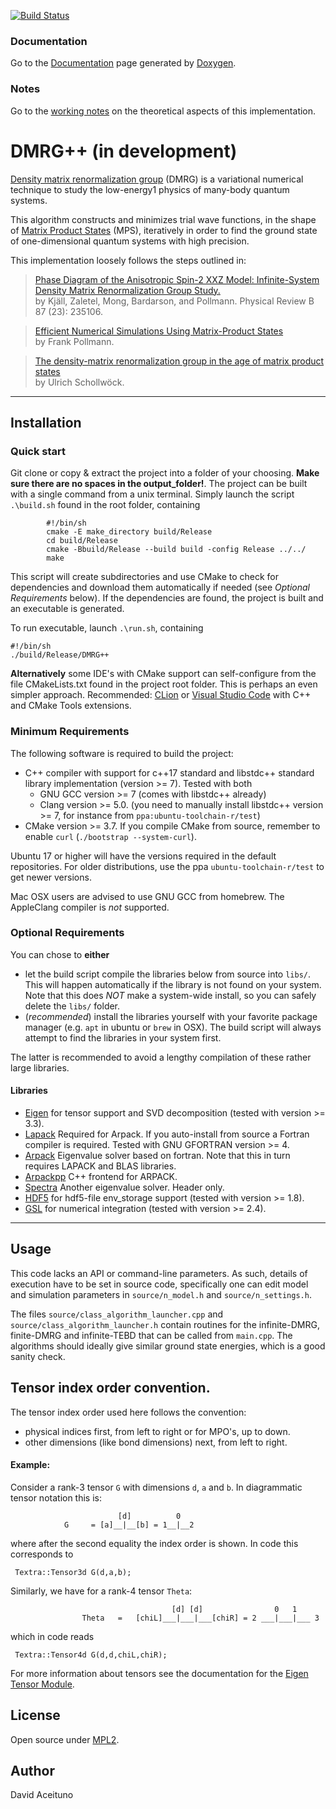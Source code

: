  [![Build Status](https://travis-ci.org/DavidAce/DMRG.svg?branch=master)](https://travis-ci.org/DavidAce/DMRG)
 
 ### Documentation
 Go to the [Documentation](https://davidace.github.io/DMRG/) page generated by [Doxygen](http://www.stack.nl/~dimitri/doxygen/).

 ### Notes
 Go to the [working notes](https://github.com/DavidAce/Notebooks/blob/master/DMRG%2B%2B/DMRG%2B%2B.pdf) on the theoretical aspects of this implementation.

 # DMRG++ (in development)
  [Density matrix renormalization group](https://en.wikipedia.org/wiki/Density_matrix_renormalization_group) (DMRG) is a variational numerical technique to study the low-energy1 physics of many-body quantum systems.

  This algorithm constructs and minimizes trial wave functions, in the shape of [Matrix Product States](https://en.wikipedia.org/wiki/Matrix_product_state) (MPS), iteratively in order to find the ground state of one-dimensional quantum systems with high precision.

  This implementation loosely follows the steps outlined in:

  > [Phase Diagram of the Anisotropic Spin-2 XXZ Model: Infinite-System Density Matrix Renormalization Group Study.](https://arxiv.org/abs/1212.6255)<br>
  > by Kjäll, Zaletel, Mong, Bardarson, and Pollmann. Physical Review B 87 (23): 235106. <br>

  > [Efficient Numerical Simulations Using Matrix-Product States](http://quantumtensor.pks.mpg.de/wp-content/uploads/2016/06/notes_1.pdf)<br>
  > by Frank Pollmann. <br>

  > [The density-matrix renormalization group in the age of matrix product states](https://arxiv.org/abs/1008.3477)<br>
  > by Ulrich Schollwöck. <br>


---
## Installation
### Quick start
Git clone or copy & extract the project into a folder of your choosing.
**Make sure there are no spaces in the output_folder!**.
The project can be built with a single command from a unix terminal. 
Simply launch the script `.\build.sh` found in the root folder, containing
```
        #!/bin/sh
        cmake -E make_directory build/Release
        cd build/Release
        cmake -Bbuild/Release --build build -config Release ../../
        make
```
This script will create subdirectories and use CMake to check for dependencies and download them automatically if needed (see *Optional Requirements* below).
If the dependencies are found, the project is built and an executable is generated.

To run executable, launch `.\run.sh`, containing

```
#!/bin/sh 
./build/Release/DMRG++
```


**Alternatively** some IDE's with CMake support can self-configure from the file CMakeLists.txt found in the project root folder. This
is perhaps an even simpler approach. Recommended: [CLion](https://www.jetbrains.com/clion/download) or [Visual Studio Code](https://code.visualstudio.com/) with C++ and CMake Tools extensions.


### Minimum Requirements
The following software is required to build the project:
 - C++ compiler with support for c++17 standard and libstdc++ standard library implementation  (version >= 7). Tested with both
    - GNU GCC version >= 7 (comes with libstdc++ already)
    - Clang version >= 5.0. (you need to manually install libstdc++ version >= 7, for instance from `ppa:ubuntu-toolchain-r/test`)
 - CMake version >= 3.7. If you compile CMake from source, remember to enable `curl` (`./bootstrap --system-curl`). 
 
Ubuntu 17 or higher will have the versions required in the default repositories. For older distributions, use the ppa `ubuntu-toolchain-r/test` to get newer versions.

Mac OSX users are advised to use GNU GCC from homebrew. The AppleClang compiler is *not* supported. 


### Optional Requirements
 You can chose to **either** 
  - let the build script compile the libraries below from source into `libs/`. This will happen automatically if the library is not found on your system. Note that this does *NOT* make a system-wide install, so you can safely delete the `libs/` folder.
  - (*recommended*) install the libraries yourself with your favorite package manager (e.g. `apt` in ubuntu or `brew` in OSX). The build script will always attempt to find the libraries in your system first.
 
 The latter is recommended to avoid a lengthy compilation of these rather large libraries. 
 
 #### Libraries
 
 - [Eigen](http://eigen.tuxfamily.org) for tensor support and SVD decomposition (tested with version >= 3.3).
 - [Lapack](https://github.com/Reference-LAPACK/lapack) Required for Arpack. If you auto-install from source a Fortran compiler is required. Tested with GNU GFORTRAN version >= 4.
 - [Arpack](https://github.com/opencollab/arpack-ng) Eigenvalue solver based on fortran. Note that this in turn requires LAPACK and BLAS libraries.
 - [Arpackpp](https://github.com/m-reuter/arpackpp) C++ frontend for ARPACK.
 - [Spectra](https://spectralib.org/) Another eigenvalue solver. Header only.
 - [HDF5](https://support.hdfgroup.org/HDF5/) for hdf5-file env_storage support (tested with version >= 1.8).
 - [GSL](https://www.gnu.org/software/gsl/) for numerical integration (tested with version >= 2.4).

---

 
## Usage
This code lacks an API or command-line parameters. As such, details of execution have to be
set in source code, specifically one can edit model and simulation parameters in `source/n_model.h` and `source/n_settings.h`.

The files `source/class_algorithm_launcher.cpp` and  `source/class_algorithm_launcher.h` contain routines for the infinite-DMRG,
finite-DMRG and infinite-TEBD that can be called from `main.cpp`. The algorithms should ideally give similar 
ground state energies, which is a good sanity check.

 ## Tensor index order convention.
 The tensor index order used here follows the convention:
 - physical indices first, from left to right or for MPO's, up to down.
 - other dimensions (like bond dimensions) next, from left to right.

 #### Example:
Consider a rank-3 tensor `G` with dimensions `d`, `a` and `b`. In diagrammatic tensor notation this is:
```
                 	    [d]          0
            G     =	[a]__|__[b] = 1__|__2
```

where after the second equality the index order is shown. In code this corresponds to

```
 Textra::Tensor3d G(d,a,b);
```

Similarly, we have for a rank-4 tensor `Theta`:

```
                                    [d] [d]                0   1
                Theta   =   [chiL]___|___|___[chiR] = 2 ___|___|___ 3
```

which in code reads

```
 Textra::Tensor4d G(d,d,chiL,chiR);
```

For more information about tensors see the documentation for the [Eigen Tensor Module](https://bitbucket.org/eigen/eigen/src/e8005fc30c6956e3f413a8d7aa2dd6395f330ffe/unsupported/Eigen/CXX11/src/Tensor/README.md?at=default&fileviewer=file-view-default).


## License
Open source under [MPL2](https://www.mozilla.org/MPL/2.0/).

## Author
David Aceituno